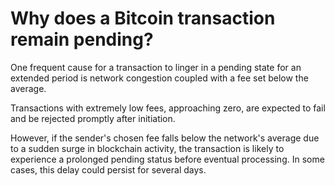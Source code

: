 # Why does a Bitcoin transaction remain pending?

One frequent cause for a transaction to linger in a pending state for an extended period is network congestion coupled with a fee set below the average.

Transactions with extremely low fees, approaching zero, are expected to fail and be rejected promptly after initiation.

However, if the sender's chosen fee falls below the network's average due to a sudden surge in blockchain activity, the transaction is likely to experience a prolonged pending status before eventual processing. In some cases, this delay could persist for several days.